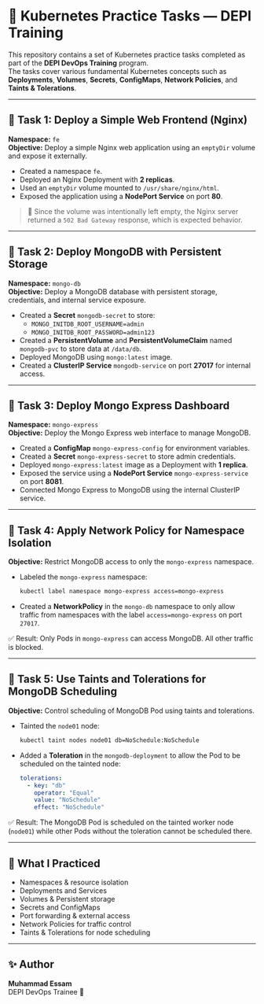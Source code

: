 # 🧰 Kubernetes Practice Tasks — DEPI Training

This repository contains a set of Kubernetes practice tasks completed as part of the **DEPI DevOps Training** program.  
The tasks cover various fundamental Kubernetes concepts such as **Deployments**, **Volumes**, **Secrets**, **ConfigMaps**, **Network Policies**, and **Taints & Tolerations**.

---

## 📝 Task 1: Deploy a Simple Web Frontend (Nginx)

**Namespace:** `fe`  
**Objective:** Deploy a simple Nginx web application using an `emptyDir` volume and expose it externally.

- Created a namespace `fe`.
- Deployed an Nginx Deployment with **2 replicas**.
- Used an `emptyDir` volume mounted to `/usr/share/nginx/html`.
- Exposed the application using a **NodePort Service** on port **80**.

> 🧠 Since the volume was intentionally left empty, the Nginx server returned a `502 Bad Gateway` response, which is expected behavior.

---

## 📝 Task 2: Deploy MongoDB with Persistent Storage

**Namespace:** `mongo-db`  
**Objective:** Deploy a MongoDB database with persistent storage, credentials, and internal service exposure.

- Created a **Secret** `mongodb-secret` to store:
  - `MONGO_INITDB_ROOT_USERNAME=admin`
  - `MONGO_INITDB_ROOT_PASSWORD=admin123`
- Created a **PersistentVolume** and **PersistentVolumeClaim** named `mongodb-pvc` to store data at `/data/db`.
- Deployed MongoDB using `mongo:latest` image.
- Created a **ClusterIP Service** `mongodb-service` on port **27017** for internal access.

---

## 📝 Task 3: Deploy Mongo Express Dashboard

**Namespace:** `mongo-express`  
**Objective:** Deploy the Mongo Express web interface to manage MongoDB.

- Created a **ConfigMap** `mongo-express-config` for environment variables.
- Created a **Secret** `mongo-express-secret` to store admin credentials.
- Deployed `mongo-express:latest` image as a Deployment with **1 replica**.
- Exposed the service using a **NodePort Service** `mongo-express-service` on port **8081**.
- Connected Mongo Express to MongoDB using the internal ClusterIP service.

---

## 📝 Task 4: Apply Network Policy for Namespace Isolation

**Objective:** Restrict MongoDB access to only the `mongo-express` namespace.

- Labeled the `mongo-express` namespace:
  ```bash
  kubectl label namespace mongo-express access=mongo-express
  ```
- Created a **NetworkPolicy** in the `mongo-db` namespace to only allow traffic from namespaces with the label `access=mongo-express` on port `27017`.

✅ Result: Only Pods in `mongo-express` can access MongoDB. All other traffic is blocked.

---

## 📝 Task 5: Use Taints and Tolerations for MongoDB Scheduling

**Objective:** Control scheduling of MongoDB Pod using taints and tolerations.

- Tainted the `node01` node:
  ```bash
  kubectl taint nodes node01 db=NoSchedule:NoSchedule
  ```
- Added a **Toleration** in the `mongodb-deployment` to allow the Pod to be scheduled on the tainted node:
  ```yaml
  tolerations:
    - key: "db"
      operator: "Equal"
      value: "NoSchedule"
      effect: "NoSchedule"
  ```

✅ Result: The MongoDB Pod is scheduled on the tainted worker node (`node01`) while other Pods without the toleration cannot be scheduled there.

---

## 🧠 What I Practiced

- Namespaces & resource isolation
- Deployments and Services
- Volumes & Persistent storage
- Secrets and ConfigMaps
- Port forwarding & external access
- Network Policies for traffic control
- Taints & Tolerations for node scheduling

---

## ✨ Author

**Muhammad Essam**  
DEPI DevOps Trainee 🚀
